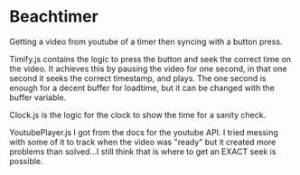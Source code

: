 # Beachtimer
Getting a video from youtube of a timer then syncing with a button press.

Timify.js contains the logic to press the button and seek the correct time on the video. It achieves this by pausing the video for one second, in that one second it seeks the correct timestamp, and plays. The one second is enough for a decent buffer for loadtime, but it can be changed with the buffer variable. 

Clock.js is the logic for the clock to show the time for a sanity check.

YoutubePlayer.js I got from the docs for the youtube API. I tried messing with some of it to track when the video was "ready" but it created more problems than solved...I still think that is where to get an EXACT seek is possible. 
